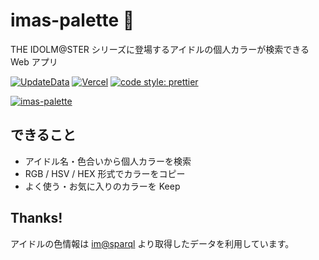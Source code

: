 # imas-palette 🎨

THE IDOLM@STER シリーズに登場するアイドルの個人カラーが検索できる Web アプリ

[![UpdateData](https://github.com/arrow2nd/imas-palette/actions/workflows/update-data.yaml/badge.svg)](https://github.com/arrow2nd/imas-palette/actions/workflows/update-data.yaml)
[![Vercel](https://therealsujitk-vercel-badge.vercel.app/?app=imas-palette)](https://imas-palette.vercel.app)
[![code style: prettier](https://img.shields.io/badge/code_style-prettier-ff69b4.svg?style=flat)](https://github.com/prettier/prettier)

[![imas-palette](https://user-images.githubusercontent.com/44780846/133921477-54eb4e39-f04f-484a-b96b-d215624fd52e.gif)](https://imas-palette.vercel.app/)

## できること

- アイドル名・色合いから個人カラーを検索
- RGB / HSV / HEX 形式でカラーをコピー
- よく使う・お気に入りのカラーを Keep

## Thanks!

アイドルの色情報は [im@sparql](https://sparql.crssnky.xyz/imas/) より取得したデータを利用しています。
